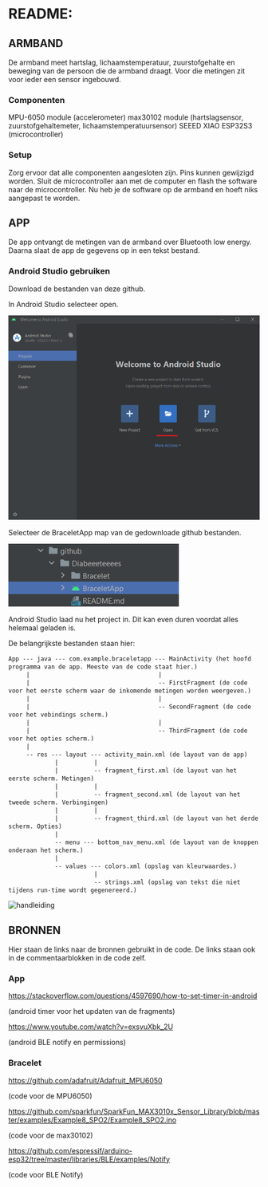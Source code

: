 # README:

## ARMBAND

De armband meet hartslag, lichaamstemperatuur, zuurstofgehalte en beweging van de persoon die
de armband draagt. Voor die metingen zit voor ieder een sensor ingebouwd.

### Componenten

MPU-6050 module (accelerometer)
max30102 module (hartslagsensor, zuurstofgehaltemeter, lichaamstemperatuursensor)
SEEED XIAO ESP32S3 (microcontroller)

### Setup

Zorg ervoor dat alle componenten aangesloten zijn. Pins kunnen gewijzigd worden.
Sluit de microcontroller aan met de computer en flash the software naar de microcontroller.
Nu heb je de software op de armband en hoeft niks aangepast te worden.

## APP

De app ontvangt de metingen van de armband over Bluetooth low energy. Daarna slaat de app de gegevens op
in een tekst bestand.

### Android Studio gebruiken

Download de bestanden van deze github.

In Android Studio selecteer open.

![project manager](https://github.com/AmatMN/Diabeeeteeees/blob/main/project%20manager.png)

Selecteer de BraceletApp map van de gedownloade github bestanden.

![map select](https://github.com/AmatMN/Diabeeeteeees/blob/main/map%20select.png)

Android Studio laad nu het project in. Dit kan even duren voordat alles helemaal geladen is.

De belangrijkste bestanden staan hier:

```
App --- java --- com.example.braceletapp --- MainActivity (het hoofd programma van de app. Meeste van de code staat hier.)
     |                                    |
     |                                    -- FirstFragment (de code voor het eerste scherm waar de inkomende metingen worden weergeven.)
     |                                    |
     |                                    -- SecondFragment (de code voor het vebindings scherm.)
     |                                    |
     |                                    -- ThirdFragment (de code voor het opties scherm.)
     |          
     -- res --- layout --- activity_main.xml (de layout van de app)
             |          |
             |          -- fragment_first.xml (de layout van het eerste scherm. Metingen)
             |          |
             |          -- fragment_second.xml (de layout van het tweede scherm. Verbingingen)
             |          |
             |          -- fragment_third.xml (de layout van het derde scherm. Opties)
             |
             -- menu --- bottom_nav_menu.xml (de layout van de knoppen onderaan het scherm.)
             |
             -- values --- colors.xml (opslag van kleurwaardes.)             
                        |
                        -- strings.xml (opslag van tekst die niet tijdens run-time wordt gegenereerd.)
```
![handleiding](https://github.com/AmatMN/Diabeeeteeees/assets/55703008/46439d3c-c19c-4d96-88d7-a88b625fc399)

## BRONNEN

Hier staan de links naar de bronnen gebruikt in de code. De links staan ook in de commentaarblokken in de code zelf.

### App

https://stackoverflow.com/questions/4597690/how-to-set-timer-in-android

(android timer voor het updaten van de fragments)

https://www.youtube.com/watch?v=exsvuXbk_2U

(android BLE notify en permissions)

### Bracelet

https://github.com/adafruit/Adafruit_MPU6050

(code voor de MPU6050)

https://github.com/sparkfun/SparkFun_MAX3010x_Sensor_Library/blob/master/examples/Example8_SPO2/Example8_SPO2.ino

(code voor de max30102)

https://github.com/espressif/arduino-esp32/tree/master/libraries/BLE/examples/Notify

(code voor BLE Notify)
